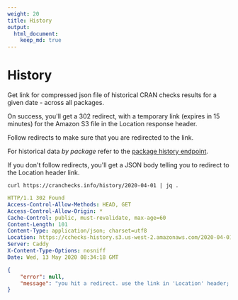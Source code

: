 ```yaml
---
weight: 20
title: History
output: 
  html_document:
    keep_md: true
---
```




# History

Get link for compressed json file of historical CRAN checks results for a given date - across all packages.

On success, you'll get a 302 redirect, with a temporary link (expires in 15 minutes) for the Amazon S3 file in the Location response header.

Follow redirects to make sure that you are redirected to the link.

For historical data _by package_ refer to the [package history endpoint](#packages-by-name-history).

If you don't follow redirects, you'll get a JSON body telling you to redirect to the Location header link.

```shell
curl https://cranchecks.info/history/2020-04-01 | jq .
```
```yaml
HTTP/1.1 302 Found
Access-Control-Allow-Methods: HEAD, GET
Access-Control-Allow-Origin: *
Cache-Control: public, must-revalidate, max-age=60
Content-Length: 101
Content-Type: application/json; charset=utf8
Location: https://cchecks-history.s3.us-west-2.amazonaws.com/2020-04-01.json.gz?X-Amz-Algorithm=AWS4-HMAC-SHA256&X-Amz-Credential=AKIAIE65F6ZPF3JF7JTA%2F20200513%2Fus-west-2%2Fs3%2Faws4_request&X-Amz-Date=20200513T083418Z&X-Amz-Expires=900&X-Amz-SignedHeaders=host&X-Amz-Signature=f70d9f8f26cc7b26979c3a612baaf6e8ff46494e9e4740fba5a94bbb75bbcbb3
Server: Caddy
X-Content-Type-Options: nosniff
Date: Wed, 13 May 2020 08:34:18 GMT

```
```json
{
    "error": null,
    "message": "you hit a redirect. use the link in 'Location' header; or follow redirects"
}
```

